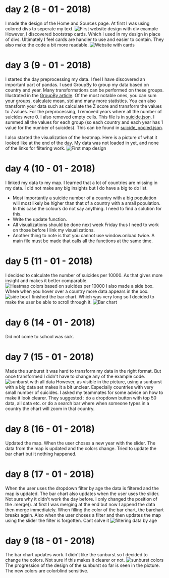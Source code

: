 # day 2 (8 - 01 - 2018)
I made the design of the Home and Sources page.
At first I was using colored divs to seperate my text.
![First website design with div example](doc/first_website_design.jpg)
However, I discovered bootstrap cards. Which I used in my design in place of divs.
Ultimately I feel cards are handier to use and easier to contain. They also make the code a bit more readable.
![Website with cards](doc/bootstrap_cards.jpg)

# day 3 (9 - 01 - 2018)
I started the day preprocessing my data. I feel I have discovered an important part of pandas.
I used GroupBy to group my data based on country and year. Many transformations can be performed on these groups.
Illustrated in the [GroupBy article](http://pandas.pydata.org/pandas-docs/stable/groupby.html).
Of the most notable ones, you can sum your groups, calculate mean, std and many more statistics.
You can also transform your data such as calculate the Z score and transform the values to Zvalues.
For the preprocessing, I removed years where all the number of suicides were 0. I also removed empty cells.
This file is in [suicide.json](project/data/suicide.json).
I summed all the values for each group (so each country and each year has 1 value for the number of suicides).
This can be found in [suicide_pooled.json](project/data/suicide_pooled.json).

I also started the visualization of the heatmap.
Here is a picture of what it looked like at the end of the day.
My data was not loaded in yet, and none of the links for filtering work.
![First map design](doc/map_progress.jpg)

# day 4 (10 - 01 - 2018)
I linked my data to my map. I learned that a lot of countries are missing in my data.
I did not make any big insights but I do have a big to do list.
- Most importantly a suicide number of a country with a big population will most likely be higher than that of a country with a small population.
In this case the colours do not say anything. I need to find a solution for this.
- Write the update function.
- All visualizations should be done next week Friday thus I need to work on those before I link my visualizations.
- Another thing to note is that you cannot use window.onload twice. A main file must be made that calls all the functions at the same time.

# day 5 (11 - 01 - 2018)
I decided to calculate the number of suicides per 10000. As that gives more insight and makes it better comparable.
![Heatmap colors based on suicides per 10000](doc/suicides_per_10000.jpg)
I also made a side box. Where when you hover over a country more data appears in the box.
![side box](doc/side_box.jpg)
I finished the bar chart. Which was very long so I decided to make the user be able to scroll through it.
![Bar chart](doc/barchart_scrollable.jpg)

# day 6 (14 - 01 - 2018)
Did not come to school was sick.

# day 7 (15 - 01 - 2018)
Made the sunburst it was hard to transform my data in the right format.
But once transformed I didn't have to change any of the example code.
![sunburst with all data](doc/sunburst_all_data.jpg)
However, as visible in the picture, using a sunburst with a big data set makes it a bit unclear. Especially countries with very small number of suicides. I asked my teammates for some advice on how to make it look clearer. They suggested : do a dropdown button with top 50 data, all data etc. or do a search bar where when someone types in a country the chart will zoom in that country.

# day 8 (16 - 01 - 2018)
Updated the map. When the user choses a new year with the slider. The data from the map is updated and the colors change.
Tried to update the bar chart but it nothing happened.

# day 8 (17 - 01 - 2018)
When the user uses the dropdown filter by age the data is filtered and the map is updated.
The bar chart also updates when the user uses the slider. Not sure why it didn't work the day before.
I only changed the position of the .merge(). at first I was merging at the end but now I append the data then merge immediately.
When filling the color of the bar chart, the barchart breaks again.
Also when the user choses a filter and then updates the map using the slider the filter is forgotten. Cant solve it
![filtering data by age](doc/filter_by_age.jpg)

# day 9 (18  - 01 - 2018)
The bar chart updates work.
I didn't like the sunburst so I decided to change the colors. Not sure if this makes it clearer or not.
![sunburst colors](doc/sunburst_colors.jpg)
The progression of the design of the sunburst so far is seen in the picture.
The new colors are colorblind sensitive.
